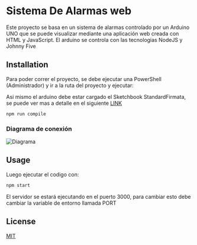 # Sistema De Alarmas web

Este proyecto se basa en un sistema de alarmas controlado por un Arduino UNO que se puede visualizar mediante una aplicación web creada con HTML y JavaScript. El arduino se controla con las tecnologias NodeJS y Johnny Five

## Installation

Para poder correr el proyecto, se debe ejecutar una PowerShell (Administrador) y ir a la ruta del proyecto y ejecutar:

Asi mismo el arduino debe estar cargado el Sketchbook StandardFirmata, se puede ver mas a detalle en el siguiente [LINK](http://diegorys.es/2019/11/18/primeros-pasos-con-johnny-five-y-arduino/)

```shell
npm run compile
```

### Diagrama de conexión

![Diagrama](https://i.imgur.com/6MvNOKN.jpg)

## Usage

Luego ejecutar el codigo con:

```bash
npm start
```

El servidor se estará ejecutando en el puerto 3000, para cambiar esto debe cambiar la variable de entorno llamada PORT

## License

[MIT](https://choosealicense.com/licenses/mit/)
